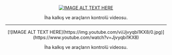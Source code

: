 <center>
  
[![IMAGE ALT TEXT HERE](https://img.youtube.com/vi/Jjvyqbi1KX8/0.jpg)](https://www.youtube.com/watch?v=Jjvyqbi1KX8)
<p>İha kalkış ve araçların kontrolü videosu.</p>
<hr>
[![IMAGE ALT TEXT HERE](https://img.youtube.com/vi/Jjvyqbi1KX8/0.jpg)](https://www.youtube.com/watch?v=Jjvyqbi1KX8)
<p>İha kalkış ve araçların kontrolü videosu.</p>

</center>
